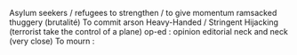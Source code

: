 Asylum seekers / refugees
to strengthen / to give momentum
ramsacked
thuggery (brutalité)
To commit arson
Heavy-Handed / Stringent
Hijacking (terrorist take the control of a plane)
op-ed : opinion editorial
neck and neck (very close)
To mourn : 
